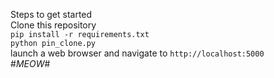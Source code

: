 Steps to get started  
Clone this repository  
`pip install -r requirements.txt`  
`python pin_clone.py`  
launch a web browser and navigate to `http://localhost:5000`  
#*MEOW*#